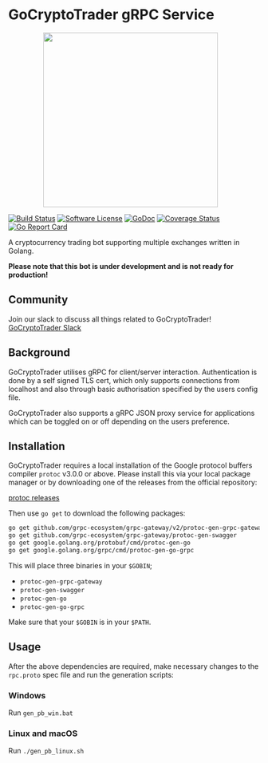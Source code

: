 # GoCryptoTrader gRPC Service

<img src="https://github.com/openware/gocryptotrader/blob/master/web/src/assets/page-logo.png?raw=true" width="350px" height="350px" hspace="70">

[![Build Status](https://github.com/openware/gocryptotrader/actions/workflows/tests.yml/badge.svg?branch=master)](https://github.com/openware/gocryptotrader/actions/workflows/tests.yml)
[![Software License](https://img.shields.io/badge/License-MIT-orange.svg?style=flat-square)](https://github.com/openware/gocryptotrader/blob/master/LICENSE)
[![GoDoc](https://godoc.org/github.com/openware/gocryptotrader?status.svg)](https://godoc.org/github.com/openware/gocryptotrader)
[![Coverage Status](http://codecov.io/github/openware/gocryptotrader/coverage.svg?branch=master)](http://codecov.io/github/openware/gocryptotrader?branch=master)
[![Go Report Card](https://goreportcard.com/badge/github.com/openware/gocryptotrader)](https://goreportcard.com/report/github.com/openware/gocryptotrader)

A cryptocurrency trading bot supporting multiple exchanges written in Golang.

**Please note that this bot is under development and is not ready for production!**

## Community

Join our slack to discuss all things related to GoCryptoTrader! [GoCryptoTrader Slack](https://join.slack.com/t/gocryptotrader/shared_invite/enQtNTQ5NDAxMjA2Mjc5LTc5ZDE1ZTNiOGM3ZGMyMmY1NTAxYWZhODE0MWM5N2JlZDk1NDU0YTViYzk4NTk3OTRiMDQzNGQ1YTc4YmRlMTk)

## Background

GoCryptoTrader utilises gRPC for client/server interaction. Authentication is done
by a self signed TLS cert, which only supports connections from localhost and also
through basic authorisation specified by the users config file.

GoCryptoTrader also supports a gRPC JSON proxy service for applications which can
be toggled on or off depending on the users preference.

## Installation

GoCryptoTrader requires a local installation of the Google protocol buffers
compiler `protoc` v3.0.0 or above. Please install this via your local package
manager or by downloading one of the releases from the official repository:

[protoc releases](https://github.com/protocolbuffers/protobuf/releases)

Then use `go get` to download the following packages:

```bash
go get github.com/grpc-ecosystem/grpc-gateway/v2/protoc-gen-grpc-gateway
go get github.com/grpc-ecosystem/grpc-gateway/protoc-gen-swagger
go get google.golang.org/protobuf/cmd/protoc-gen-go
go get google.golang.org/grpc/cmd/protoc-gen-go-grpc
```

This will place three binaries in your `$GOBIN`;

* `protoc-gen-grpc-gateway`
* `protoc-gen-swagger`
* `protoc-gen-go`
* `protoc-gen-go-grpc`

Make sure that your `$GOBIN` is in your `$PATH`.

## Usage

After the above dependencies are required, make necessary changes to the `rpc.proto`
spec file and run the generation scripts:

### Windows

Run `gen_pb_win.bat`

### Linux and macOS

Run `./gen_pb_linux.sh`
